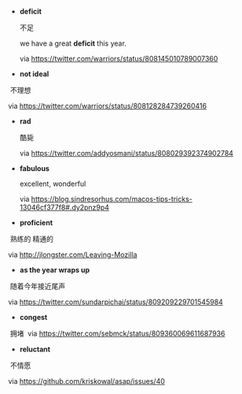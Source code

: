 * __deficit__

  不足 
  
  we have a great __deficit__ this year.
  
  via https://twitter.com/warriors/status/808145010789007360
  
* __not ideal__

  不理想
  
  via https://twitter.com/warriors/status/808128284739260416
  
* __rad__

  酷毙
  
  via https://twitter.com/addyosmani/status/808029392374902784
  
* __fabulous__

  excellent, wonderful
  
  via https://blog.sindresorhus.com/macos-tips-tricks-13046cf377f8#.dy2pnz9p4


* __proficient__

  熟练的 精通的
  
  via http://jlongster.com/Leaving-Mozilla 


* __as the year wraps up__

  随着今年接近尾声
  
  via https://twitter.com/sundarpichai/status/809209229701545984
  
* __congest__
  
  拥堵
  via https://twitter.com/sebmck/status/809360069611687936
  
* __reluctant__

  不情愿
  
  via https://github.com/kriskowal/asap/issues/40
